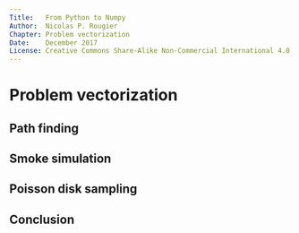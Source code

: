 ```yaml
---
Title:   From Python to Numpy
Author:  Nicolas P. Rougier
Chapter: Problem vectorization
Date:    December 2017
License: Creative Commons Share-Alike Non-Commercial International 4.0
---
```


    
Problem vectorization
===============================================================================

Path finding
------------

Smoke simulation
----------------

Poisson disk sampling
---------------------

Conclusion
----------

